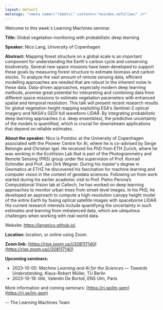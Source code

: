 ```yaml
---
layout: default
metatags: "<meta name=\"robots\" content=\"noindex,nofollow\" />"
---
```

Welcome to this week's Learning Machines seminar.

**Title:** Global vegetation monitoring with probabilistic deep learning

**Speaker:** Nico Lang, University of Copenhagen

**Abstract:** Mapping forest structure on a global scale is an important component for understanding the Earth's carbon cycle and conserving biodiversity. Several new space missions have been developed to support these goals by measuring forest structure to estimate biomass and carbon stocks. To analyze the vast amount of remote sensing data, efficient modelling approaches are needed that are robust to the inherent noise in these data. Data-driven approaches, especially modern deep learning methods, promise great potential for interpreting and combining data from different space missions to estimate vegetation parameters with enhanced spatial and temporal resolution. This talk will present recent research results for global vegetation height mapping exploiting ESA's Sentinel-2 optical imagery and NASA's GEDI full waveform LIDAR. By integrating probabilistic deep learning approaches (i.e. deep ensembles), the predictive uncertainty of the models is quantified, which is crucial for downstream applications that depend on reliable estimates.

**About the speaker:** Nico is Postdoc at the University of Copenhagen associated with the Pioneer Centre for AI, where he is co-advised by Serge Belongie and Christian Igel. He received his PhD from ETH Zurich, where he was working in the EcoVision Lab that is part of the Photogrammetry and Remote Sensing (PRS) group under the supervision of Prof. Konrad Schindler and Prof. Jan Dirk Wegner. During his master's degree in Geomatics at ETHZ he discovered his fascination for machine learning and computer vision in the context of geodata sciences. Following on from work started during his earlier academic visit to Prof. Pietro Perona’s Computational Vision lab at Caltech, he has worked on deep learning approaches to monitor urban trees from street-level images. In his PhD, he developed an approach to compute a high-resolution canopy height model of the entire Earth by fusing optical satellite images with spaceborne LIDAR. His current research interests include quantifying the uncertainty in such estimates and learning from imbalanced data, which are ubiquitous challenges when working with real-world data. 
 
Website: https://langnico.github.io/

**Location:** location, or online using Zoom.

**Zoom link:** [https://rise.zoom.us/j/208117140](https://rise.zoom.us/j/208117140)

**Upcoming seminars:**

* 2023-10-05: *Machine Learning and AI for the Sciences — Towards Understanding*, Klaus-Robert Müller, TU Berlin
* 2023-10-19: *title*, Valentin De Bortoli, ENS Ulm, Paris

More information and coming seminars: [https://ri.se/lm-sem](https://ri.se/lm-sem)

-- The Learning Machines Team

